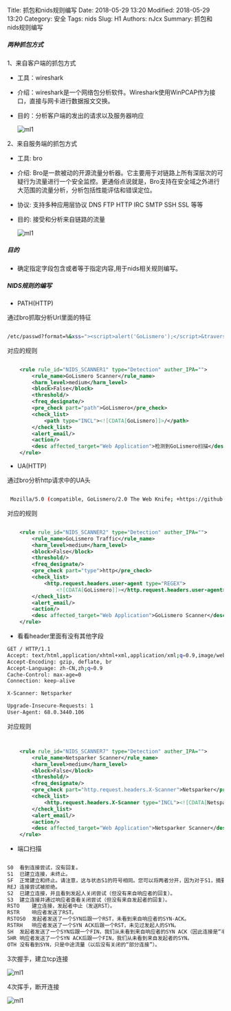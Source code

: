 Title: 抓包和nids规则编写
Date: 2018-05-29 13:20
Modified: 2018-05-29 13:20
Category: 安全
Tags: nids
Slug: H1
Authors: nJcx
Summary: 抓包和nids规则编写

##### 两种抓包方式

 1、来自客户端的抓包方式

- 工具：wireshark

- 介绍：wireshark是一个网络包分析软件。Wireshark使用WinPCAP作为接口，直接与网卡进行数据报文交换。

- 目的：分析客户端的发出的请求以及服务器响应

	![ml1](../images/WX20180813-161129.png)

2、来自服务端的抓包方式

- 工具: bro

- 介绍: Bro是一款被动的开源流量分析器。它主要用于对链路上所有深层次的可疑行为流量进行一个安全监控。更通俗点说就是，Bro支持在安全域之外进行大范围的流量分析，分析包括性能评估和错误定位。

- 协议: 支持多种应用层协议 DNS FTP HTTP IRC SMTP SSH SSL 等等

- 目的: 接受和分析来自链路的流量

	![ml1](../images/WX20180813-161105.png)

##### 目的

- 确定指定字段包含或者等于指定内容,用于nids相关规则编写。

##### NIDS规则的编写


- PATH(HTTP)

通过bro抓取分析Url里面的特征

```bash

/etc/passwd?format=%&xss="><script>alert('GoLismero');</script>&traversal=../../&sql=' OR 1;

```

对应的规则

```xml

    <rule rule_id="NIDS_SCANNER1" type="Detection" auther_IPA="">
        <rule_name>GoLismero Scanner</rule_name>
        <harm_level>medium</harm_level>
        <block>False</block>
        <threshold/>
        <freq_designate/>
        <pre_check part="path">GoLismero</pre_check>
        <check_list>
            <path type="INCL"><![CDATA[GoLismero]]>/</path>
        </check_list>
        <alert_email/>
        <action/>
        <desc affected_target="Web Application">检测到GoLismero扫描</desc>
    </rule>

```

- UA(HTTP)

通过bro分析http请求中的UA头

```bash

 Mozilla/5.0 (compatible, GoLismero/2.0 The Web Knife; +https://github.com/golismero/golismero)

```

对应的规则

```xml

    <rule rule_id="NIDS_SCANNER2" type="Detection" auther_IPA="">
        <rule_name>GoLismero Traffic</rule_name>
        <harm_level>medium</harm_level>
        <block>False</block>
        <threshold/>
        <freq_designate/>
        <pre_check part="type">http</pre_check>
        <check_list>
            <http.request.headers.user-agent type="REGEX">
                <![CDATA[GoLismero]]></http.request.headers.user-agent>
        </check_list>
        <alert_email/>
        <action/>
        <desc affected_target="Web Application">GoLismero Scanner</desc>
    </rule>
```

- 看看header里面有没有其他字段

```bash
GET / HTTP/1.1
Accept: text/html,application/xhtml+xml,application/xml;q=0.9,image/webp,image/apng,*/*;q=0.8
Accept-Encoding: gzip, deflate, br
Accept-Language: zh-CN,zh;q=0.9
Cache-Control: max-age=0
Connection: keep-alive

X-Scanner: Netsparker

Upgrade-Insecure-Requests: 1
User-Agent: 68.0.3440.106 

```


对应规则

```xml


    <rule rule_id="NIDS_SCANNER7" type="Detection" auther_IPA="">
        <rule_name>Netsparker Scanner</rule_name>
        <harm_level>medium</harm_level>
        <block>False</block>
        <threshold/>
        <freq_designate/>
        <pre_check part="http.request.headers.X-Scanner">Netsparker</pre_check>
        <check_list>
            <http.request.headers.X-Scanner type="INCL"><![CDATA[Netsparker]]></http.request.headers.X-Scanner>
        </check_list>
        <alert_email/>
        <action/>
        <desc affected_target="Web Application">Netsparker Scanner</desc>
    </rule>

```


- 端口扫描


```bash

S0	看到连接尝试，没有回复。
S1	已建立连接，未终止。
SF	正常建立和终止。请注意，这与状态S1的符号相同。您可以将两者分开，因为对于S1，摘要中不会有任何字节计数，而对于SF则会有。
REJ	连接尝试被拒绝。
S2	已建立连接，并且看到发起人关闭尝试（但没有来自响应者的回复）。
S3	建立连接并通过响应者查看关闭尝试（但没有来自发起者的回复）。
RSTO	建立连接，发起者中止（发送RST）。
RSTR	响应者发送了RST。
RSTOS0	发起者发送了一个SYN后跟一个RST，未看到来自响应者的SYN-ACK。
RSTRH	响应者发送了一个SYN ACK后跟一个RST，未见过发起人的SYN。
SH	发起者发送了一个SYN后跟一个FIN，我们从未看到来自响应者的SYN ACK（因此连接是“半”打开）。
SHR	响应者发送了一个SYN ACK后跟一个FIN，我们从未看到来自发起者的SYN。
OTH	没有看到SYN，只是中途流量（以后没有关闭的“部分连接”）。

```

3次握手，建立tcp连接

![ml1](../images/7b652.png)


4次挥手，断开连接

![ml1](../images/0ba8.png)